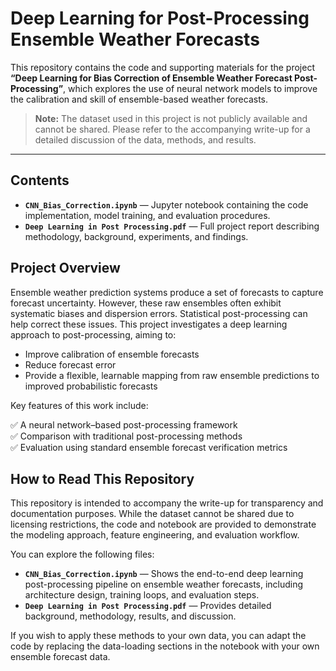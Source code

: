 # Deep Learning for Post-Processing Ensemble Weather Forecasts

This repository contains the code and supporting materials for the project **“Deep Learning for Bias Correction of Ensemble Weather Forecast Post-Processing”**, which explores the use of neural network models to improve the calibration and skill of ensemble-based weather forecasts.

> **Note:** The dataset used in this project is not publicly available and cannot be shared. Please refer to the accompanying write-up for a detailed discussion of the data, methods, and results.

---

## Contents

- **`CNN_Bias_Correction.ipynb`** — Jupyter notebook containing the code implementation, model training, and evaluation procedures.
- **`Deep Learning in Post Processing.pdf`** — Full project report describing methodology, background, experiments, and findings.

## Project Overview

Ensemble weather prediction systems produce a set of forecasts to capture forecast uncertainty. However, these raw ensembles often exhibit systematic biases and dispersion errors. Statistical post-processing can help correct these issues. This project investigates a deep learning approach to post-processing, aiming to:

- Improve calibration of ensemble forecasts  
- Reduce forecast error  
- Provide a flexible, learnable mapping from raw ensemble predictions to improved probabilistic forecasts

Key features of this work include:

✅ A neural network–based post-processing framework  
✅ Comparison with traditional post-processing methods  
✅ Evaluation using standard ensemble forecast verification metrics

## How to Read This Repository

This repository is intended to accompany the write-up for transparency and documentation purposes. While the dataset cannot be shared due to licensing restrictions, the code and notebook are provided to demonstrate the modeling approach, feature engineering, and evaluation workflow.  

You can explore the following files:

- **`CNN_Bias_Correction.ipynb`** — Shows the end-to-end deep learning post-processing pipeline on ensemble weather forecasts, including architecture design, training loops, and evaluation steps.
- **`Deep Learning in Post Processing.pdf`** — Provides detailed background, methodology, results, and discussion.

If you wish to apply these methods to your own data, you can adapt the code by replacing the data-loading sections in the notebook with your own ensemble forecast data.
